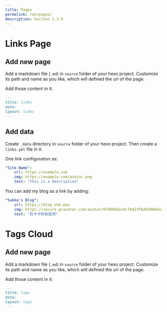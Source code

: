 ```yaml
---
title: Pages
permalink: /en/pages/
description: Verison 1.3.0
---
```


# Links Page

## Add new page

Add a markdown file (`.md`) in `source` folder of your hexo project. Customize its path and name as you like, which will defined the url of the page.

Add those content in it:

```markdown
---
title: links
date:
layout: links
---
```

## Add data

Create `_data` directory in `source` folder of your hexo project. Then create a `links.yml` file in it.

One link configuration as:

```yaml
"Site Name":
    url: https://example.com
    img: https://example.com/avatar.png
    text: "This is a description"
```

You can add my blog as a link by adding:

```yaml
"Sukka's Blog":
    url: https://blog.skk.moe
    img: https://secure.gravatar.com/avatar/979869bac8c7bd23fbd649064eabd48e?s=128
    text: "苏卡卡的有底洞"
```

# Tags Cloud

## Add new page

Add a markdown file (`.md`) in `source` folder of your hexo project. Customize its path and name as you like, which will defined the url of the page.

Add those content in it:

```markdown
---
title: tags
date:
layout: tags
---
```
